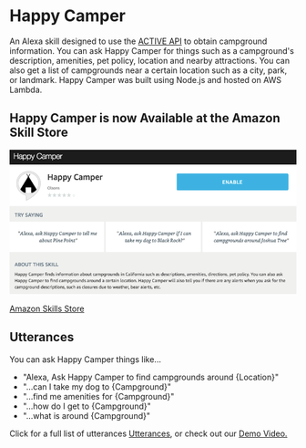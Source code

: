 # Happy Camper
 An Alexa skill designed to use the [ACTIVE API](http://developer.active.com/) to obtain campground information. You can ask Happy Camper for things such as a campground's description, amenities, pet policy, location and nearby attractions. You can also get a list of campgrounds near a certain location such as a city, park, or landmark. Happy Camper was built using Node.js and hosted on AWS Lambda.
 
## Happy Camper is now Available at the Amazon Skill Store
![alt text](https://github.com/kennetholson/Happy-Camper/blob/master/img/Screen%20Shot%202017-04-22%20at%2012.07.38%20PM.png "Skill Store Screenshot")

[Amazon Skills Store](http://alexa.amazon.com/spa/index.html#skills/dp/B06XZVMS3X/?ref=skill_dsk_skb_sr_0)

## Utterances
 You can ask Happy Camper things like...
  * "Alexa, Ask Happy Camper to find campgrounds around {Location}"
  * "...can I take my dog to {Campground}"
  * "...find me amenities for {Campground}"
  * "...how do I get to {Campground}"
  * "...what is around {Campground}"
  
Click for a full list of utterances [Utterances](https://github.com/kennetholson/Happy-Camper/blob/master/speechAssets/Utterances.txt),
or check out our [Demo Video.](https://www.youtube.com/watch?v=Z4alyLteamU)


